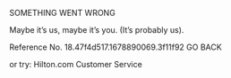 SOMETHING WENT WRONG

Maybe it’s us, maybe it’s you.
(It’s probably us).

Reference No. 18.47f4d517.1678890069.3f11f92
GO BACK

or try:
Hilton.com Customer Service